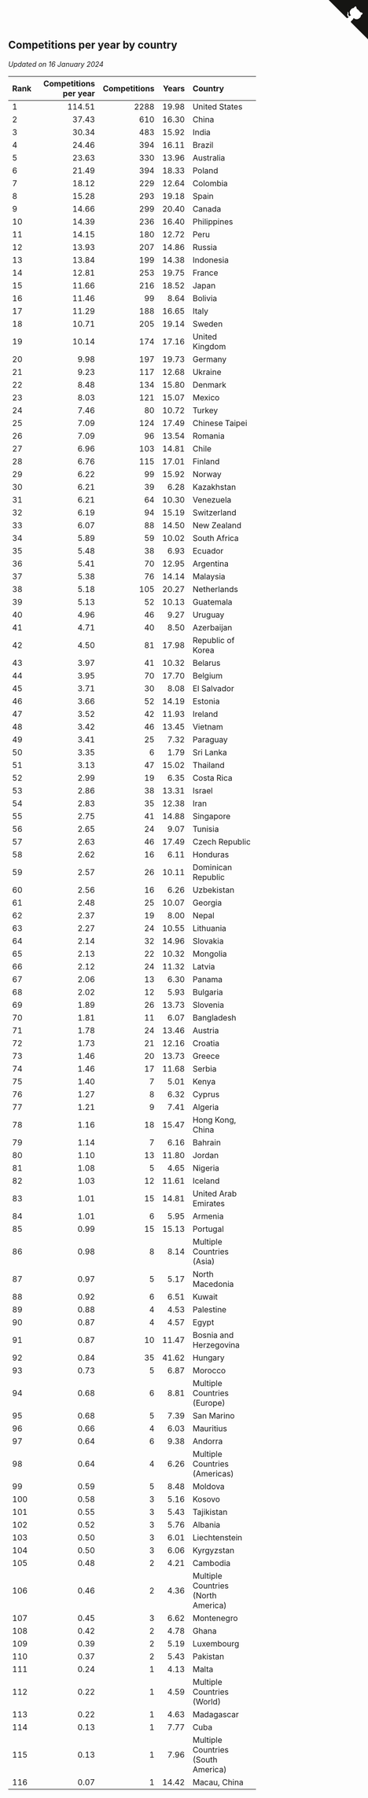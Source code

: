 ## Competitions per year by country

*Updated on 16 January 2024*

| Rank | Competitions per year | Competitions | Years | Country |
| :--- | ---: | ---: | ---: | :--- |
| 1 | 114.51 | 2288 | 19.98 | United States |
| 2 | 37.43 | 610 | 16.30 | China |
| 3 | 30.34 | 483 | 15.92 | India |
| 4 | 24.46 | 394 | 16.11 | Brazil |
| 5 | 23.63 | 330 | 13.96 | Australia |
| 6 | 21.49 | 394 | 18.33 | Poland |
| 7 | 18.12 | 229 | 12.64 | Colombia |
| 8 | 15.28 | 293 | 19.18 | Spain |
| 9 | 14.66 | 299 | 20.40 | Canada |
| 10 | 14.39 | 236 | 16.40 | Philippines |
| 11 | 14.15 | 180 | 12.72 | Peru |
| 12 | 13.93 | 207 | 14.86 | Russia |
| 13 | 13.84 | 199 | 14.38 | Indonesia |
| 14 | 12.81 | 253 | 19.75 | France |
| 15 | 11.66 | 216 | 18.52 | Japan |
| 16 | 11.46 | 99 | 8.64 | Bolivia |
| 17 | 11.29 | 188 | 16.65 | Italy |
| 18 | 10.71 | 205 | 19.14 | Sweden |
| 19 | 10.14 | 174 | 17.16 | United Kingdom |
| 20 | 9.98 | 197 | 19.73 | Germany |
| 21 | 9.23 | 117 | 12.68 | Ukraine |
| 22 | 8.48 | 134 | 15.80 | Denmark |
| 23 | 8.03 | 121 | 15.07 | Mexico |
| 24 | 7.46 | 80 | 10.72 | Turkey |
| 25 | 7.09 | 124 | 17.49 | Chinese Taipei |
| 26 | 7.09 | 96 | 13.54 | Romania |
| 27 | 6.96 | 103 | 14.81 | Chile |
| 28 | 6.76 | 115 | 17.01 | Finland |
| 29 | 6.22 | 99 | 15.92 | Norway |
| 30 | 6.21 | 39 | 6.28 | Kazakhstan |
| 31 | 6.21 | 64 | 10.30 | Venezuela |
| 32 | 6.19 | 94 | 15.19 | Switzerland |
| 33 | 6.07 | 88 | 14.50 | New Zealand |
| 34 | 5.89 | 59 | 10.02 | South Africa |
| 35 | 5.48 | 38 | 6.93 | Ecuador |
| 36 | 5.41 | 70 | 12.95 | Argentina |
| 37 | 5.38 | 76 | 14.14 | Malaysia |
| 38 | 5.18 | 105 | 20.27 | Netherlands |
| 39 | 5.13 | 52 | 10.13 | Guatemala |
| 40 | 4.96 | 46 | 9.27 | Uruguay |
| 41 | 4.71 | 40 | 8.50 | Azerbaijan |
| 42 | 4.50 | 81 | 17.98 | Republic of Korea |
| 43 | 3.97 | 41 | 10.32 | Belarus |
| 44 | 3.95 | 70 | 17.70 | Belgium |
| 45 | 3.71 | 30 | 8.08 | El Salvador |
| 46 | 3.66 | 52 | 14.19 | Estonia |
| 47 | 3.52 | 42 | 11.93 | Ireland |
| 48 | 3.42 | 46 | 13.45 | Vietnam |
| 49 | 3.41 | 25 | 7.32 | Paraguay |
| 50 | 3.35 | 6 | 1.79 | Sri Lanka |
| 51 | 3.13 | 47 | 15.02 | Thailand |
| 52 | 2.99 | 19 | 6.35 | Costa Rica |
| 53 | 2.86 | 38 | 13.31 | Israel |
| 54 | 2.83 | 35 | 12.38 | Iran |
| 55 | 2.75 | 41 | 14.88 | Singapore |
| 56 | 2.65 | 24 | 9.07 | Tunisia |
| 57 | 2.63 | 46 | 17.49 | Czech Republic |
| 58 | 2.62 | 16 | 6.11 | Honduras |
| 59 | 2.57 | 26 | 10.11 | Dominican Republic |
| 60 | 2.56 | 16 | 6.26 | Uzbekistan |
| 61 | 2.48 | 25 | 10.07 | Georgia |
| 62 | 2.37 | 19 | 8.00 | Nepal |
| 63 | 2.27 | 24 | 10.55 | Lithuania |
| 64 | 2.14 | 32 | 14.96 | Slovakia |
| 65 | 2.13 | 22 | 10.32 | Mongolia |
| 66 | 2.12 | 24 | 11.32 | Latvia |
| 67 | 2.06 | 13 | 6.30 | Panama |
| 68 | 2.02 | 12 | 5.93 | Bulgaria |
| 69 | 1.89 | 26 | 13.73 | Slovenia |
| 70 | 1.81 | 11 | 6.07 | Bangladesh |
| 71 | 1.78 | 24 | 13.46 | Austria |
| 72 | 1.73 | 21 | 12.16 | Croatia |
| 73 | 1.46 | 20 | 13.73 | Greece |
| 74 | 1.46 | 17 | 11.68 | Serbia |
| 75 | 1.40 | 7 | 5.01 | Kenya |
| 76 | 1.27 | 8 | 6.32 | Cyprus |
| 77 | 1.21 | 9 | 7.41 | Algeria |
| 78 | 1.16 | 18 | 15.47 | Hong Kong, China |
| 79 | 1.14 | 7 | 6.16 | Bahrain |
| 80 | 1.10 | 13 | 11.80 | Jordan |
| 81 | 1.08 | 5 | 4.65 | Nigeria |
| 82 | 1.03 | 12 | 11.61 | Iceland |
| 83 | 1.01 | 15 | 14.81 | United Arab Emirates |
| 84 | 1.01 | 6 | 5.95 | Armenia |
| 85 | 0.99 | 15 | 15.13 | Portugal |
| 86 | 0.98 | 8 | 8.14 | Multiple Countries (Asia) |
| 87 | 0.97 | 5 | 5.17 | North Macedonia |
| 88 | 0.92 | 6 | 6.51 | Kuwait |
| 89 | 0.88 | 4 | 4.53 | Palestine |
| 90 | 0.87 | 4 | 4.57 | Egypt |
| 91 | 0.87 | 10 | 11.47 | Bosnia and Herzegovina |
| 92 | 0.84 | 35 | 41.62 | Hungary |
| 93 | 0.73 | 5 | 6.87 | Morocco |
| 94 | 0.68 | 6 | 8.81 | Multiple Countries (Europe) |
| 95 | 0.68 | 5 | 7.39 | San Marino |
| 96 | 0.66 | 4 | 6.03 | Mauritius |
| 97 | 0.64 | 6 | 9.38 | Andorra |
| 98 | 0.64 | 4 | 6.26 | Multiple Countries (Americas) |
| 99 | 0.59 | 5 | 8.48 | Moldova |
| 100 | 0.58 | 3 | 5.16 | Kosovo |
| 101 | 0.55 | 3 | 5.43 | Tajikistan |
| 102 | 0.52 | 3 | 5.76 | Albania |
| 103 | 0.50 | 3 | 6.01 | Liechtenstein |
| 104 | 0.50 | 3 | 6.06 | Kyrgyzstan |
| 105 | 0.48 | 2 | 4.21 | Cambodia |
| 106 | 0.46 | 2 | 4.36 | Multiple Countries (North America) |
| 107 | 0.45 | 3 | 6.62 | Montenegro |
| 108 | 0.42 | 2 | 4.78 | Ghana |
| 109 | 0.39 | 2 | 5.19 | Luxembourg |
| 110 | 0.37 | 2 | 5.43 | Pakistan |
| 111 | 0.24 | 1 | 4.13 | Malta |
| 112 | 0.22 | 1 | 4.59 | Multiple Countries (World) |
| 113 | 0.22 | 1 | 4.63 | Madagascar |
| 114 | 0.13 | 1 | 7.77 | Cuba |
| 115 | 0.13 | 1 | 7.96 | Multiple Countries (South America) |
| 116 | 0.07 | 1 | 14.42 | Macau, China |


<a href="https://github.com/JustinTimeCuber/wca_statistics" class="github-corner" aria-label="View source on Github"><svg width="80" height="80" viewBox="0 0 250 250" style="fill:#151513; color:#fff; position: absolute; top: 0; border: 0; right: 0;" aria-hidden="true"><path d="M0,0 L115,115 L130,115 L142,142 L250,250 L250,0 Z"></path><path d="M128.3,109.0 C113.8,99.7 119.0,89.6 119.0,89.6 C122.0,82.7 120.5,78.6 120.5,78.6 C119.2,72.0 123.4,76.3 123.4,76.3 C127.3,80.9 125.5,87.3 125.5,87.3 C122.9,97.6 130.6,101.9 134.4,103.2" fill="currentColor" style="transform-origin: 130px 106px;" class="octo-arm"></path><path d="M115.0,115.0 C114.9,115.1 118.7,116.5 119.8,115.4 L133.7,101.6 C136.9,99.2 139.9,98.4 142.2,98.6 C133.8,88.0 127.5,74.4 143.8,58.0 C148.5,53.4 154.0,51.2 159.7,51.0 C160.3,49.4 163.2,43.6 171.4,40.1 C171.4,40.1 176.1,42.5 178.8,56.2 C183.1,58.6 187.2,61.8 190.9,65.4 C194.5,69.0 197.7,73.2 200.1,77.6 C213.8,80.2 216.3,84.9 216.3,84.9 C212.7,93.1 206.9,96.0 205.4,96.6 C205.1,102.4 203.0,107.8 198.3,112.5 C181.9,128.9 168.3,122.5 157.7,114.1 C157.9,116.9 156.7,120.9 152.7,124.9 L141.0,136.5 C139.8,137.7 141.6,141.9 141.8,141.8 Z" fill="currentColor" class="octo-body"></path></svg></a><style>.github-corner:hover .octo-arm{animation:octocat-wave 560ms ease-in-out}@keyframes octocat-wave{0%,100%{transform:rotate(0)}20%,60%{transform:rotate(-25deg)}40%,80%{transform:rotate(10deg)}}@media (max-width:500px){.github-corner:hover .octo-arm{animation:none}.github-corner .octo-arm{animation:octocat-wave 560ms ease-in-out}}</style>

